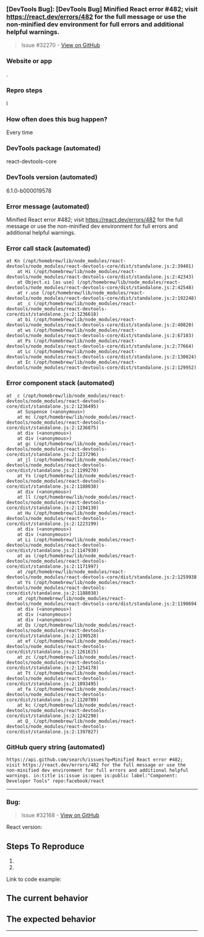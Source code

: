 ### [DevTools Bug]:  [DevTools Bug] Minified React error #482; visit https://react.dev/errors/482 for the full message or use the non-minified dev environment for full errors and additional helpful warnings.

> Issue #32270 - [View on GitHub](https://github.com/facebook/react/issues/32270)

### Website or app

.

### Repro steps

 l

### How often does this bug happen?

Every time

### DevTools package (automated)

react-devtools-core

### DevTools version (automated)

6.1.0-b000019578

### Error message (automated)

Minified React error #482; visit https://react.dev/errors/482 for the full message or use the non-minified dev environment for full errors and additional helpful warnings.

### Error call stack (automated)

```text
at Kn (/opt/homebrew/lib/node_modules/react-devtools/node_modules/react-devtools-core/dist/standalone.js:2:39401)
    at Hi (/opt/homebrew/lib/node_modules/react-devtools/node_modules/react-devtools-core/dist/standalone.js:2:42343)
    at Object.xi [as use] (/opt/homebrew/lib/node_modules/react-devtools/node_modules/react-devtools-core/dist/standalone.js:2:42548)
    at r.use (/opt/homebrew/lib/node_modules/react-devtools/node_modules/react-devtools-core/dist/standalone.js:2:192248)
    at _c (/opt/homebrew/lib/node_modules/react-devtools/node_modules/react-devtools-core/dist/standalone.js:2:1236618)
    at bi (/opt/homebrew/lib/node_modules/react-devtools/node_modules/react-devtools-core/dist/standalone.js:2:40820)
    at ws (/opt/homebrew/lib/node_modules/react-devtools/node_modules/react-devtools-core/dist/standalone.js:2:67103)
    at Ps (/opt/homebrew/lib/node_modules/react-devtools/node_modules/react-devtools-core/dist/standalone.js:2:77664)
    at Lc (/opt/homebrew/lib/node_modules/react-devtools/node_modules/react-devtools-core/dist/standalone.js:2:130024)
    at Ic (/opt/homebrew/lib/node_modules/react-devtools/node_modules/react-devtools-core/dist/standalone.js:2:129952)
```

### Error component stack (automated)

```text
at _c (/opt/homebrew/lib/node_modules/react-devtools/node_modules/react-devtools-core/dist/standalone.js:2:1236495)
    at Suspense (<anonymous>)
    at mc (/opt/homebrew/lib/node_modules/react-devtools/node_modules/react-devtools-core/dist/standalone.js:2:1236875)
    at div (<anonymous>)
    at div (<anonymous>)
    at gc (/opt/homebrew/lib/node_modules/react-devtools/node_modules/react-devtools-core/dist/standalone.js:2:1237296)
    at jl (/opt/homebrew/lib/node_modules/react-devtools/node_modules/react-devtools-core/dist/standalone.js:2:1199270)
    at Ys (/opt/homebrew/lib/node_modules/react-devtools/node_modules/react-devtools-core/dist/standalone.js:2:1188038)
    at div (<anonymous>)
    at ll (/opt/homebrew/lib/node_modules/react-devtools/node_modules/react-devtools-core/dist/standalone.js:2:1194130)
    at Hu (/opt/homebrew/lib/node_modules/react-devtools/node_modules/react-devtools-core/dist/standalone.js:2:1223199)
    at div (<anonymous>)
    at div (<anonymous>)
    at Li (/opt/homebrew/lib/node_modules/react-devtools/node_modules/react-devtools-core/dist/standalone.js:2:1147930)
    at as (/opt/homebrew/lib/node_modules/react-devtools/node_modules/react-devtools-core/dist/standalone.js:2:1171997)
    at /opt/homebrew/lib/node_modules/react-devtools/node_modules/react-devtools-core/dist/standalone.js:2:1259938
    at Ys (/opt/homebrew/lib/node_modules/react-devtools/node_modules/react-devtools-core/dist/standalone.js:2:1188038)
    at /opt/homebrew/lib/node_modules/react-devtools/node_modules/react-devtools-core/dist/standalone.js:2:1190694
    at div (<anonymous>)
    at div (<anonymous>)
    at div (<anonymous>)
    at Qs (/opt/homebrew/lib/node_modules/react-devtools/node_modules/react-devtools-core/dist/standalone.js:2:1190528)
    at ef (/opt/homebrew/lib/node_modules/react-devtools/node_modules/react-devtools-core/dist/standalone.js:2:1261615)
    at zc (/opt/homebrew/lib/node_modules/react-devtools/node_modules/react-devtools-core/dist/standalone.js:2:1254178)
    at Tt (/opt/homebrew/lib/node_modules/react-devtools/node_modules/react-devtools-core/dist/standalone.js:2:1093495)
    at fa (/opt/homebrew/lib/node_modules/react-devtools/node_modules/react-devtools-core/dist/standalone.js:2:1120789)
    at kc (/opt/homebrew/lib/node_modules/react-devtools/node_modules/react-devtools-core/dist/standalone.js:2:1242298)
    at Q_ (/opt/homebrew/lib/node_modules/react-devtools/node_modules/react-devtools-core/dist/standalone.js:2:1397027)
```

### GitHub query string (automated)

```text
https://api.github.com/search/issues?q=Minified React error #482; visit https://react.dev/errors/482 for the full message or use the non-minified dev environment for full errors and additional helpful warnings. in:title is:issue is:open is:public label:"Component: Developer Tools" repo:facebook/react
```

---

### Bug:

> Issue #32168 - [View on GitHub](https://github.com/facebook/react/issues/32168)

<!--
  Please provide a clear and concise description of what the bug is. Include
  screenshots if needed. Please test using the latest version of the relevant
  React packages to make sure your issue has not already been fixed.
-->

React version:

## Steps To Reproduce

1.
2.

<!--
  Your bug will get fixed much faster if we can run your code and it doesn't
  have dependencies other than React. Issues without reproduction steps or
  code examples may be immediately closed as not actionable.
-->

Link to code example:

<!--
  Please provide a CodeSandbox (https://codesandbox.io/s/new), a link to a
  repository on GitHub, or provide a minimal code example that reproduces the
  problem. You may provide a screenshot of the application if you think it is
  relevant to your bug report. Here are some tips for providing a minimal
  example: https://stackoverflow.com/help/mcve.
-->

## The current behavior


## The expected behavior


---

